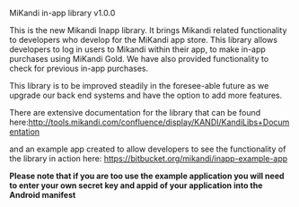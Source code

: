MiKandi in-app library v1.0.0

This is the new Mikandi Inapp library. It brings Mikandi related functionality to developers who develop for the MiKandi app store. This library allows developers to log in users to Mikandi within their app, to make in-app purchases using MiKandi Gold. We have also provided functionality to check for previous in-app purchases. 
 
This library is to be improved steadily in the foresee-able future as we upgrade our back end systems and have the option to add more features. 

There are extensive documentation for the library that can be found here:http://tools.mikandi.com/confluence/display/KANDI/KandiLibs+Documentation

and an example app created to allow developers to see the functionality of the library in action here: https://bitbucket.org/mikandi/inapp-example-app

**Please note that if you are too use the example application you will need to enter your own secret key and appid of your application into the Android manifest**
